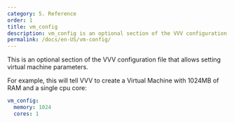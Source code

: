 ```yaml
---
category: 5. Reference
order: 1
title: vm_config
description: vm_config is an optional section of the VVV configuration file that allows setting virtual machine parameters.
permalink: /docs/en-US/vm-config/
---
```


This is an optional section of the VVV configuration file that allows setting virtual machine parameters.

For example, this will tell VVV to create a Virtual Machine with 1024MB of RAM and a single cpu core:

```yaml
vm_config:
  memory: 1024
  cores: 1
```
